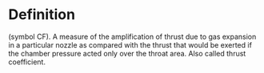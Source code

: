 # Definition

(symbol CF). A measure of the amplification of thrust due to gas
expansion in a particular nozzle as compared with the thrust that would
be exerted if the chamber pressure acted only over the throat area. Also
called thrust coefficient.
